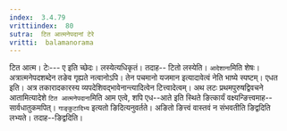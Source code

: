 ```yaml
---
index:  3.4.79
vrittiindex:  80
sutra:  टित आत्मनेपदानां टेरे
vritti:  balamanorama 
---
```


टित आत्म। टेः--- ए इति च्छेदः। लस्येत्यधिकृतं। तदाह-- टितो लस्येति। `आदेशाना`मिति शेषः। अत्रात्मनेपदशब्देन तङेव गृह्यते नत्वानोऽपि। तेन पचमानो यजमान इत्यादावेत्वं नेति भाष्ये स्पष्टम्। एधत इति। अत्र तकारादकारस्य व्यपदेशिवद्भावेनान्त्यादित्वेन टित्त्वादेत्वम्। अथ लटः प्रथमपुरुषद्विवचने आतामित्यादेशे `टित आत्मनेपदाना`मिति आम एत्वे, शपि एध--आते इति स्थिते ङित्कार्यं वक्ष्यन्ङित्त्वमाह-- सार्वधातुकमपित्। `गाङ्कुटादिभ्य` इत्यतो ङिदित्यनुवर्तते। अङितो ङित्त्वं वास्तवं न संभवतीति ङिद्वदिति लभ्यते। तदाह--ङिद्वदिति। 

